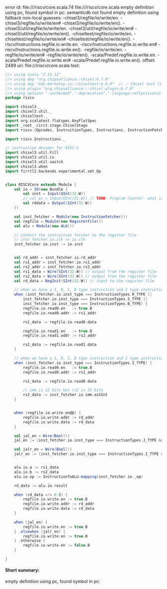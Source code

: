 error id: file://<WORKSPACE>/riscv/core.scala:74
file://<WORKSPACE>/riscv/core.scala
empty definition using pc, found symbol in pc: 
semanticdb not found
empty definition using fallback
non-local guesses:
	 -chisel3/regfile/io/write/en.
	 -chisel3/regfile/io/write/en#
	 -chisel3/regfile/io/write/en().
	 -chisel3/util/regfile/io/write/en.
	 -chisel3/util/regfile/io/write/en#
	 -chisel3/util/regfile/io/write/en().
	 -chiseltest/regfile/io/write/en.
	 -chiseltest/regfile/io/write/en#
	 -chiseltest/regfile/io/write/en().
	 -riscv/Instructions.regfile.io.write.en.
	 -riscv/Instructions.regfile.io.write.en#
	 -riscv/Instructions.regfile.io.write.en().
	 -regfile/io/write/en.
	 -regfile/io/write/en#
	 -regfile/io/write/en().
	 -scala/Predef.regfile.io.write.en.
	 -scala/Predef.regfile.io.write.en#
	 -scala/Predef.regfile.io.write.en().
offset: 2489
uri: file://<WORKSPACE>/riscv/core.scala
text:
```scala
//> using scala "2.13.12"
//> using dep "org.chipsalliance::chisel:6.7.0"
//> using dep "edu.berkeley.cs::chiseltest:6.0.0"  // ✅ Chisel test lib
//> using plugin "org.chipsalliance:::chisel-plugin:6.7.0"
//> using options "-unchecked","-deprecation","-language:reflectiveCalls","-feature","-Xcheckinit","-Xfatal-warnings","-Ywarn-dead-code","-Ywarn-unused","-Ymacro-annotations"
package riscv

import chisel3._
import chisel3.util._
import chiseltest._
import org.scalatest.flatspec.AnyFlatSpec
import _root_.circt.stage.ChiselStage
import riscv.{Opcodes, InstructionTypes, Instructions, InstructionFetcher, RegisterFile, ALU, InstructionToALU}

import riscv.Instructions._

// instruction decoder for RISC-V
import chisel3.util.Fill
import chisel3.util.is
import chisel3.util.switch
import chisel3.when
import firrtl2.backends.experimental.smt.Op


class RISCVCore extends Module {
	val io = IO(new Bundle {
		val inst = Input(UInt(32.W))
		// val pc = Input(UInt(32.W)) // TODO: Program Counter. what is its size? 32 bits? is it necessary in chisel?
  		val rddata = Output(SInt(32.W))
	})

	val inst_fetcher = Module(new InstructionFetcher())	
	val regfile = Module(new RegisterFile())
	val alu = Module(new ALU())

	// Connect the instruction fetcher to the register file
	// inst_fetcher.io.clk <> io.clk
	inst_fetcher.io.inst := io.inst


	val rd_addr = inst_fetcher.io.rd_addr
	val rs1_addr = inst_fetcher.io.rs1_addr
	val rs2_addr = inst_fetcher.io.rs2_addr
	val rs1_data = Wire(SInt(32.W)) // output from the register file
	val rs2_data = Wire(SInt(32.W)) // output from the register file
	val rd_data = RegInit(SInt(32.W)) // input to the register file

	// when we have a I, R, S, B type instruction and I type instruction
	when (inst_fetcher.io.inst_type === InstructionTypes.R_TYPE ||
		inst_fetcher.io.inst_type === InstructionTypes.S_TYPE ||
		inst_fetcher.io.inst_type === InstructionTypes.B_TYPE) {
		regfile.io.read0.en   := true.B
		regfile.io.read0.addr := rs1_addr

		rs1_data := regfile.io.read0.data

		regfile.io.read1.en   := true.B
		regfile.io.read1.addr := rs2_addr

		rs2_data := regfile.io.read1.data
	}

	// when we have a I, R, S, B type instruction and I type instruction
	when (inst_fetcher.io.inst_type === InstructionTypes.I_TYPE) {
		regfile.io.read0.en   := true.B
		regfile.io.read0.addr := rs1_addr

		rs1_data := regfile.io.read0.data

		// imm is 12 bits but rs2 is 32 bits
		rs2_data := inst_fetcher.io.imm.asSInt
	}


	when (regfile.io.write.en@@) {
		regfile.io.write.addr := rd_addr
		regfile.io.write.data := rd_data
	} 

	val jal_en = Wire(Bool())
	jal_en := (inst_fetcher.io.inst_type === InstructionTypes.J_TYPE && inst_fetcher.io._op === Instructions.J_I_JAL)

	val jalr_en = Wire(Bool())
	jalr_en := (inst_fetcher.io.inst_type === InstructionTypes.I_TYPE && inst_fetcher.io._op === Instructions.I_I_JALR)


	alu.io.a := rs1_data
	alu.io.b := rs2_data
	alu.io.op := InstructionToALU.mapping(inst_fetcher.io._op)

	rd_data := alu.io.result

	when (rd_data =/= 0.S) {
		regfile.io.write.en := true.B
		regfile.io.write.addr := rd_addr
		regfile.io.write.data := rd_data
	} 

	when (jal_en) {
		regfile.io.write.en := true.B
	} .elsewhen (jalr_en) {
		regfile.io.write.en := true.B
	} .otherwise {
		regfile.io.write.en := false.B
	}

}
```


#### Short summary: 

empty definition using pc, found symbol in pc: 